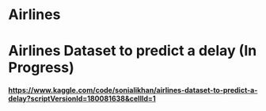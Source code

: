 # Airlines
# Airlines Dataset to predict a delay (In Progress)
#### https://www.kaggle.com/code/sonialikhan/airlines-dataset-to-predict-a-delay?scriptVersionId=180081638&cellId=1
